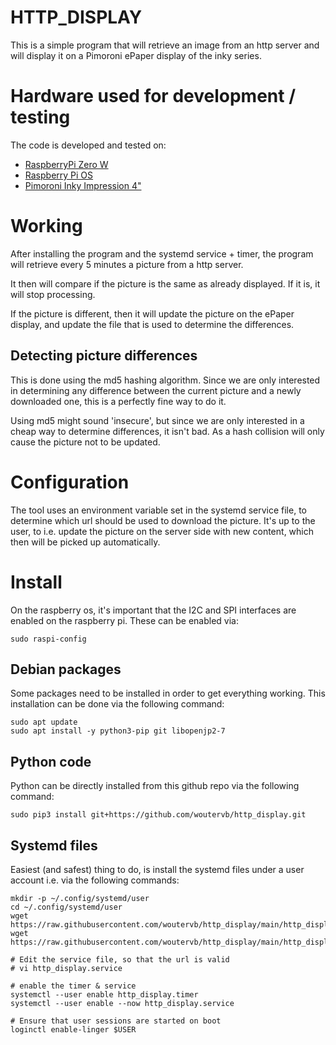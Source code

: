 # HTTP_DISPLAY

This is a simple program that will retrieve an image from an http server and will display it on a Pimoroni ePaper display of the inky series.


# Hardware used for development / testing

The code is developed and tested on:

* [RaspberryPi Zero W](https://www.raspberrypi.com/products/raspberry-pi-zero-w/)
* [Raspberry Pi OS](https://www.raspberrypi.com/software/)
* [Pimoroni Inky Impression 4"](https://shop.pimoroni.com/products/inky-impression-4)


# Working

After installing the program and the systemd service + timer, the program will retrieve every 5 minutes a picture from a http server.

It then will compare if the picture is the same as already displayed. If it is, it will stop processing.

If the picture is different, then it will update the picture on the ePaper display, and update the file that is used to determine the differences.

## Detecting picture differences

This is done using the md5 hashing algorithm. Since we are only interested in determining any difference between the current picture and a newly downloaded one, this is a perfectly fine way to do it.

Using md5 might sound 'insecure', but since we are only interested in a cheap way to determine differences, it isn't bad. As a hash collision will only cause the picture not to be updated.


# Configuration
The tool uses an environment variable set in the systemd service file, to determine which url should be used to download the picture. It's up to the user, to i.e. update the picture on the server side with new content, which then will be picked up automatically.


# Install

On the raspberry os, it's important that the I2C and SPI interfaces are enabled on the raspberry pi. These can be enabled via:

    sudo raspi-config

## Debian packages

Some packages need to be installed in order to get everything working. This installation can be done via the following command:

    sudo apt update
    sudo apt install -y python3-pip git libopenjp2-7

## Python code

Python can be directly installed from this github repo via the following command:

    sudo pip3 install git+https://github.com/woutervb/http_display.git

## Systemd files

Easiest (and safest) thing to do, is install the systemd files under a user account i.e. via the following commands:

    mkdir -p ~/.config/systemd/user
    cd ~/.config/systemd/user
    wget https://raw.githubusercontent.com/woutervb/http_display/main/http_display.timer
    wget https://raw.githubusercontent.com/woutervb/http_display/main/http_display.service

    # Edit the service file, so that the url is valid
    # vi http_display.service

    # enable the timer & service
    systemctl --user enable http_display.timer
    systemctl --user enable --now http_display.service

    # Ensure that user sessions are started on boot
    loginctl enable-linger $USER

